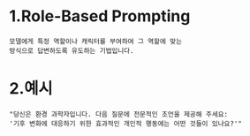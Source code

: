 # 1.Role-Based Prompting
    모델에게 특정 역할이나 캐릭터를 부여하여 그 역할에 맞는 
    방식으로 답변하도록 유도하는 기법입니다.


# 2.예시
    "당신은 환경 과학자입니다. 다음 질문에 전문적인 조언을 제공해 주세요: 
    '기후 변화에 대응하기 위한 효과적인 개인적 행동에는 어떤 것들이 있나요?'"
    
